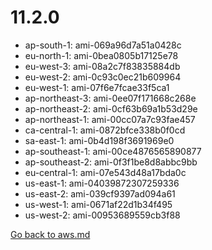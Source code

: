 
 # 11.2.0
- ap-south-1: ami-069a96d7a51a0428c
- eu-north-1: ami-0bea0805b17125e78
- eu-west-3: ami-08a2c7f83835884db
- eu-west-2: ami-0c93c0ec21b609964
- eu-west-1: ami-07f6e7fcae33f5ca1
- ap-northeast-3: ami-0ee07f171668c268e
- ap-northeast-2: ami-0cf63b69a1b53d29e
- ap-northeast-1: ami-00cc07a7c93fae457
- ca-central-1: ami-0872bfce338b0f0cd
- sa-east-1: ami-0b4d198f3691969e0
- ap-southeast-1: ami-00ce4876565890877
- ap-southeast-2: ami-0f3f1be8d8abbc9bb
- eu-central-1: ami-07e543d48a17bda0c
- us-east-1: ami-04039872307259336
- us-east-2: ami-039cf9397ad094a61
- us-west-1: ami-0671af22d1b34f495
- us-west-2: ami-00953689559cb3f88

[Go back to aws.md](../../aws.md) 

